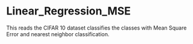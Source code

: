 # Linear_Regression_MSE

This reads the CIFAR 10 dataset classifies the classes with Mean Square Error and nearest neighbor classification.
